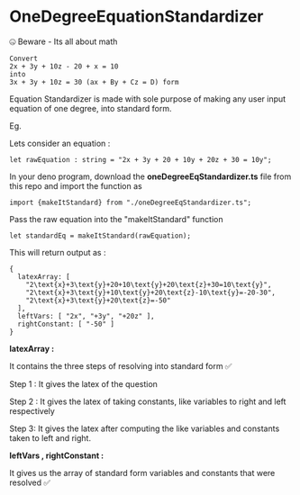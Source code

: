 # OneDegreeEquationStandardizer

🤐 Beware - Its all about math
```
Convert 
2x + 3y + 10z - 20 + x = 10 
into 
3x + 3y + 10z = 30 (ax + By + Cz = D) form
```
Equation Standardizer is made with sole purpose of making any user input equation of one degree, into standard form.

Eg.

Lets consider an equation :

```let rawEquation : string = "2x + 3y + 20 + 10y + 20z + 30 = 10y";```

In your deno program, download the **oneDegreeEqStandardizer.ts** file from this repo and import the function as

```import {makeItStandard} from "./oneDegreeEqStandardizer.ts";```

Pass the raw equation into the "makeItStandard" function

```let standardEq = makeItStandard(rawEquation);```

This will return output as :
```
{
  latexArray: [
    "2\text{x}+3\text{y}+20+10\text{y}+20\text{z}+30=10\text{y}",
    "2\text{x}+3\text{y}+10\text{y}+20\text{z}-10\text{y}=-20-30",
    "2\text{x}+3\text{y}+20\text{z}=-50"
  ],
  leftVars: [ "2x", "+3y", "+20z" ],
  rightConstant: [ "-50" ]
}
```
**latexArray :** 

It contains the three steps of resolving into standard form ✅

Step 1 : It gives the latex of the question 

Step 2 : It gives the latex of taking constants, like variables to right and left respectively

Step 3: It gives the latex after computing the like variables and constants taken to left and right.

**leftVars , rightConstant  :** 

It gives us the array of standard form variables and constants that were resolved ✅
